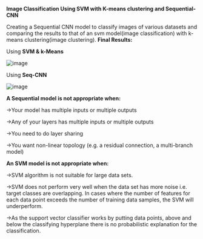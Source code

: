 **Image Classification Using SVM with K-means clustering and Sequential-CNN**


Creating a Sequential CNN model to classify images of various datasets and comparing the results to that of an svm model(image classification) with k-means clustering(image clustering).
**Final Results:**

Using **SVM & k-Means**

![image](https://github.com/Parzigit/Image-Processing-DL/assets/127716273/5b3fc435-a33f-4141-9beb-96e49243d09b)

Using **Seq-CNN**

![image](https://github.com/Parzigit/Image-Processing-DL/assets/127716273/ce5dc34f-6899-4f09-ad74-1df65f33baa2)


**A Sequential model is not appropriate when:**

->Your model has multiple inputs or multiple outputs

->Any of your layers has multiple inputs or multiple outputs

->You need to do layer sharing

->You want non-linear topology (e.g. a residual connection, a multi-branch model)


**An SVM model is not appropriate when:**

->SVM algorithm is not suitable for large data sets.

->SVM does not perform very well when the data set has more noise i.e. target classes are overlapping. In cases where the number of features for each data point exceeds the number of training data samples, the SVM will underperform.

->As the support vector classifier works by putting data points, above and below the classifying hyperplane there is no probabilistic explanation for the classification.

